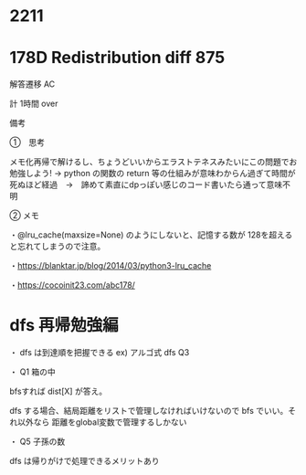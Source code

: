 # 2211


# 178D  Redistribution  diff 875

解答遷移 AC

計 1時間 over

備考

➀　思考

メモ化再帰で解けるし、ちょうどいいからエラストテネスみたいにこの問題でお勉強しよう! → python の関数の return 等の仕組みが意味わからん過ぎて時間が死ぬほど経過　→　諦めて素直にdpっぽい感じのコード書いたら通って意味不明


➁ メモ

・@lru_cache(maxsize=None) のようにしないと、記憶する数が 128を超えると忘れてしまうので注意。

・https://blanktar.jp/blog/2014/03/python3-lru_cache

・https://cocoinit23.com/abc178/



# dfs 再帰勉強編

・ dfs は到達順を把握できる ex) アルゴ式 dfs Q3

・ Q1 箱の中

bfsすれば dist[X] が答え。

dfs する場合、結局距離をリストで管理しなければいけないので bfs でいい。それ以外なら 距離をglobal変数で管理するしかない

・ Q5 子孫の数

dfs は帰りがけで処理できるメリットあり




















